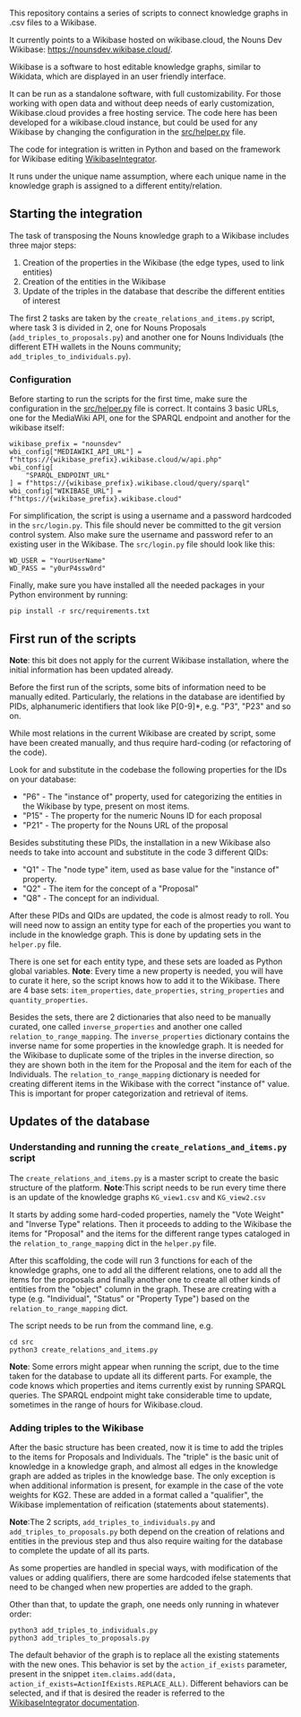 This repository contains a series of scripts to connect knowledge graphs in .csv files to a Wikibase.

It currently points to a Wikibase hosted on wikibase.cloud, the Nouns Dev Wikibase: https://nounsdev.wikibase.cloud/. 

Wikibase is a software to host editable knowledge graphs, similar to Wikidata, which are displayed in an user friendly interface. 

It can be run as a standalone software, with full customizability. 
For those working with open data and without deep needs of early customization, Wikibase.cloud provides a free hosting service.
The code here has been developed for a wikibase.cloud instance, but could be used for any Wikibase by changing the configuration in the [src/helper.py]("./src/helper.py") file. 

The code for integration is written in Python and based on the framework for Wikibase editing [WikibaseIntegrator](https://github.com/LeMyst/WikibaseIntegrator).

It runs under the unique name assumption, where each unique name in the knowledge graph is assigned to a different entity/relation. 

## Starting the integration 

The task of transposing the Nouns knowledge graph to a Wikibase includes three major steps: 

1. Creation of the properties in the Wikibase (the edge types, used to link entities)
2. Creation of the entities in the Wikibase
3. Update of the triples in the database that describe the different entities of interest 

The first 2 tasks are taken by the `create_relations_and_items.py` script, where task 3 is divided in 2, one for Nouns Proposals (`add_triples_to_proposals.py`) and another one for Nouns Individuals (the different ETH wallets in the Nouns community; `add_triples_to_individuals.py`).


### Configuration

Before starting to run the scripts for the first time, make sure the configuration in the  [src/helper.py]("./src/helper.py") file is correct. 
It contains 3 basic URLs, one for the MediaWiki API, one for the SPARQL endpoint and another for the wikibase itself:
 
```
wikibase_prefix = "nounsdev"
wbi_config["MEDIAWIKI_API_URL"] = f"https://{wikibase_prefix}.wikibase.cloud/w/api.php"
wbi_config[
    "SPARQL_ENDPOINT_URL"
] = f"https://{wikibase_prefix}.wikibase.cloud/query/sparql"
wbi_config["WIKIBASE_URL"] = f"https://{wikibase_prefix}.wikibase.cloud"
```

For simplification, the script is using a username and a password hardcoded in the `src/login.py`. 
This file should never be committed to the git version control system.
Also make sure the username and password refer to an existing user in the Wikibase.
The `src/login.py` file should look like this: 

```
WD_USER = "YourUserName"
WD_PASS = "y0urP4ssw0rd"
```

Finally, make sure you have installed all the needed packages in your Python environment by running:

```
pip install -r src/requirements.txt
```

## First run of the scripts

**Note**: this bit does not apply for the current Wikibase installation, where the initial information has been updated already.

Before the first run of the scripts, some bits of information need to be manually edited. 
Particularly, the relations in the database are identified by PIDs, alphanumeric identifiers that look like P[0-9]*, e.g. "P3", "P23" and so on. 

While most relations in the current Wikibase are created by script, some have been created manually, and thus require hard-coding (or refactoring of the code). 

Look for and substitute in the codebase the following properties for the IDs on your database: 

* "P6" - The "instance of" property, used for categorizing the entities in the Wikibase by type, present on most items. 
* "P15" - The property for the numeric Nouns ID for each proposal 
* "P21" - The property for the Nouns URL of the proposal

Besides substituting these PIDs, the installation in a new Wikibase also needs to take into account  and substitute in the code 3 different QIDs: 

* "Q1" - The "node type" item, used as base value for the "instance of" property. 
* "Q2" - The item for the concept of a "Proposal"
* "Q8" - The concept for an individual. 


After these PIDs and QIDs are updated, the code is almost ready to roll. 
You will need now to assign an entity type for each of the properties you want to include in the knowledge graph. 
This is done by updating sets in the `helper.py` file. 

There is one set for each entity type, and these sets are loaded as Python global variables. 
**Note**: Every time a new property is needed, you will have to curate it here, so the script knows how to add it to the Wikibase. 
There are 4 base sets: `item_properties`, `date_properties`, `string_properties` and `quantity_properties`. 

Besides the sets, there are 2 dictionaries that also need to be manually curated, one called `inverse_properties` and another one called `relation_to_range_mapping`. 
The `inverse_properties` dictionary contains the inverse name for some properties in the knowledge graph. 
It is needed for the Wikibase to duplicate some of the triples in the inverse direction, so they are shown both in the item for the Proposal and the item for each of the Individuals. 
The `relation_to_range_mapping` dictionary is needed for creating different items in the Wikibase with the correct "instance of" value. This is important for proper categorization and retrieval of items. 

## Updates of the database 

### Understanding and running the `create_relations_and_items.py` script

The `create_relations_and_items.py` is a master script to create the basic structure of the platform. 
**Note**:This script needs to be run every time there is an update of the knowledge graphs `KG_view1.csv` and `KG_view2.csv` 

It starts by adding some hard-coded properties, namely the "Vote Weight" and "Inverse Type" relations. 
Then it proceeds to adding to the Wikibase the items for "Proposal" and the items for the different range types cataloged in the `relation_to_range_mapping` dict in the `helper.py` file. 

After this scaffolding, the code will run 3 functions for each of the knowledge graphs, one to add all the different relations, one to add all the items for the proposals and finally another one to create all other kinds of entities from the "object" column in the graph.
These are creating with a type (e.g. "Individual", "Status" or "Property Type") based on the `relation_to_range_mapping` dict. 

The script needs to be run from the command line, e.g. 

```
cd src 
python3 create_relations_and_items.py
```

**Note**: Some errors might appear when running the script, due to the time taken for the database to update all its different parts. 
For example, the code knows which properties and items currently exist by running SPARQL queries. 
The SPARQL endpoint might take considerable time to update, sometimes in the range of hours for Wikibase.cloud. 

### Adding triples to the Wikibase 

After the basic structure has been created, now it is time to add the triples to the items for Proposals and Individuals.
The "triple" is the basic unit of knowledge in a knowledge graph, and almost all edges in the knowledge graph are added as triples in the knowledge base. 
The only exception is when additional information is present, for example in the case of the vote weights for KG2. 
These are added in a format called a "qualifier", the Wikibase implementation of reification (statements about statements).

**Note**:The 2 scripts, `add_triples_to_individuals.py` and `add_triples_to_proposals.py` both depend on the creation of relations and entities in the previous step and thus also require waiting for the database to complete the update of all its parts. 

As some properties are handled in special ways, with modification of the values or adding qualifiers, there are some hardcoded ifelse statements that need to be changed when new properties are added to the graph. 

Other than that, to update the graph, one needs only running in whatever order:

```
python3 add_triples_to_individuals.py
python3 add_triples_to_proposals.py
```

The default behavior of the graph is to replace all the existing statements with the new ones.
This behavior is set by the `action_if_exists` parameter, present in the snippet `item.claims.add(data, action_if_exists=ActionIfExists.REPLACE_ALL)`.
Different behaviors can be selected, and if that is desired the reader is referred to the [WikibaseIntegrator documentation](https://github.com/LeMyst/WikibaseIntegrator/blob/4f2bcee7d1a869d651bd6ed4bea2f7134c16657d/wikibaseintegrator/models/claims.py#L51).



